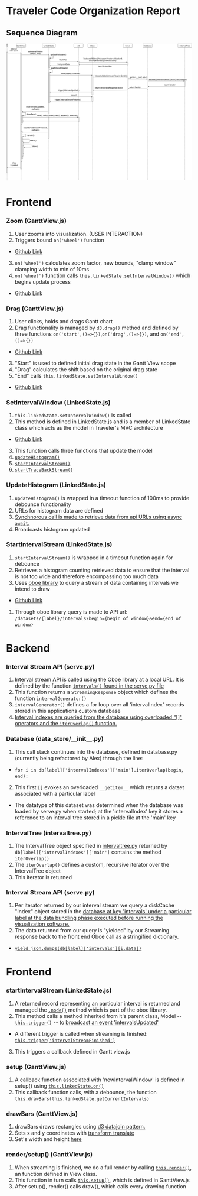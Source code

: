 # Traveler Code Organization Report

## Sequence Diagram
![Interval Query Sequence Diagram](GanttChartIntervalSequenceDiagram.png)

# Frontend

### Zoom (GanttView.js)
1. User zooms into visualization. (USER INTERACTION)
2. Triggers bound `on('wheel')` function
  + [Github Link](https://github.com/hdc-arizona/traveler-integrated/blob/c7ae37938f2be033ddbc1d7e2ed6ba88e2acf109/static/views/GanttView/GanttView.js#L336)
3. `on('wheel')` calculates zoom factor, new bounds, "clamp window" clamping width to min of 10ms
4. `on('wheel')` function calls `this.linkedState.setIntervalWindow()` which begins update process
  + [Github Link](https://github.com/hdc-arizona/traveler-integrated/blob/c7ae37938f2be033ddbc1d7e2ed6ba88e2acf109/static/views/GanttView/GanttView.js#L351)

### Drag (GanttView.js)
1. User clicks, holds and drags Gantt chart
2. Drag functionality is managed by `d3.drag()` method and defined by three functions `on('start',()=>{})`,`on('drag',()=>{})`, and `on('end',()=>{})`
  + [Github Link](https://github.com/hdc-arizona/traveler-integrated/blob/c7ae37938f2be033ddbc1d7e2ed6ba88e2acf109/static/views/GanttView/GanttView.js#L370)
3. "Start" is used to defined initial drag state in the Gantt View scope
4. "Drag" calculates the shift based on the original drag state
5. "End" calls `this.linkedState.setIntervalWindow()`
  + [Github Link](https://github.com/hdc-arizona/traveler-integrated/blob/c7ae37938f2be033ddbc1d7e2ed6ba88e2acf109/static/views/GanttView/GanttView.js#L417)

### SetIntervalWindow (LinkedState.js)
1. `this.linkedState.setIntervalWindow()` is called
2. This method is defined in LinkedState.js and is a member of LinkedState class which acts as the model in Traveler's MVC architecture
  + [Github Link](https://github.com/hdc-arizona/traveler-integrated/blob/c7ae37938f2be033ddbc1d7e2ed6ba88e2acf109/static/models/LinkedState.js#L56)
3. This function calls three functions that update the model
  1. [`updateHistogram()`](https://github.com/hdc-arizona/traveler-integrated/blob/c7ae37938f2be033ddbc1d7e2ed6ba88e2acf109/static/models/LinkedState.js#L335)
  2. [`startIntervalStream()`](https://github.com/hdc-arizona/traveler-integrated/blob/c7ae37938f2be033ddbc1d7e2ed6ba88e2acf109/static/models/LinkedState.js#L219)
  3. [`startTraceBackStream()`](https://github.com/hdc-arizona/traveler-integrated/blob/c7ae37938f2be033ddbc1d7e2ed6ba88e2acf109/static/models/LinkedState.js#L276)

### UpdateHistogram (LinkedState.js)
1. `updateHistogram()` is wrapped in a timeout function of 100ms to provide debounce functionality
2. URLs for histogram data are defined
3. [Synchnorous call is made to retrieve data from api URLs using async `await`.](https://github.com/hdc-arizona/traveler-integrated/blob/c7ae37938f2be033ddbc1d7e2ed6ba88e2acf109/static/models/LinkedState.js#L351)
4. Broadcasts histogram updated

### StartIntervalStream (LinkedState.js)
1. `startIntervalStream()` is wrapped in a timeout function again for debounce
2. Retrieves a histogram counting retrieved data to ensure that the interval is not too wide and therefore encompassing too much data
3. Uses [oboe library](http://oboejs.com/) to query a stream of data containing intervals we intend to draw
  + [Github Link](https://github.com/hdc-arizona/traveler-integrated/blob/c7ae37938f2be033ddbc1d7e2ed6ba88e2acf109/static/models/LinkedState.js#L252)
  1. Through oboe library query is made to API url: `/datasets/{label}/intervals?begin={begin of window}&end={end of window}`

# Backend
### Interval Stream API (serve.py)
1. Interval stream API is called using the Oboe library at a local URL. It is defined by the function [`intervals()` found in the serve.py file](https://github.com/hdc-arizona/traveler-integrated/blob/5397dc50ec4992a32a489bb6d32753b04c19c1cc/serve.py#L236)
2. This function returns a `StreamingResponse` object which defines the function `intervalGenerator()`
3. `intervalGenerator()` defines a for loop over all 'intervalIndex' records stored in this applications custom database
4. [Interval indexes are queried from the database using overloaded "[]" operators and the `iterOverlap()` function.](https://github.com/hdc-arizona/traveler-integrated/blob/5397dc50ec4992a32a489bb6d32753b04c19c1cc/serve.py#L248)

### Database (data_store/\_\_init\_\_.py)
1. This call stack continues into the database, defined in database.py (currently being refactored by Alex) through the line:
  + `for i in db[label]['intervalIndexes']['main'].iterOverlap(begin, end):`
2. This first `[]` evokes an overloaded `__getitem__` which returns a datset associated with a particular label
  + The datatype of this dataset was determined when the database was loaded by serve.py when started; at the 'intervalIndex' key it stores a reference to an interval tree stored in a pickle file at the 'main' key

### IntervalTree (intervaltree.py)
1. The IntervalTree object specified in [intervaltree.py](https://github.com/alex-r-bigelow/intervaltree/blob/e2fd3447294b21977c063a28c77bc35ca7785de6/intervaltree/intervaltree.py#L1143) returned by `db[label]['intervalIndexes']['main']` contains the method `iterOverlap()`
2. The `iterOverlap()` defines a custom, recursive iterator over the IntervalTree object
3. This iterator is returned

### Interval Stream API (serve.py)
1. Per iterator returned by our interval stream we query a diskCache "Index" object stored in the [database at key 'intervals' under a particular label at the data bundling phase executed before running the visualization software.](https://github.com/hdc-arizona/traveler-integrated/blob/5397dc50ec4992a32a489bb6d32753b04c19c1cc/database.py#L391)
2. The data returned from our query is "yielded" by our Streaming response back to the front end Oboe call as a stringified dictionary.
  + [`yield json.dumps(db[label]['intervals'][i.data])`](https://github.com/hdc-arizona/traveler-integrated/blob/5397dc50ec4992a32a489bb6d32753b04c19c1cc/serve.py#L251)

# Frontend

### startIntervalStream (LinkedState.js)
1. A returned record representing an particular interval is returned and managed the [`.node()`](https://github.com/hdc-arizona/traveler-integrated/blob/5397dc50ec4992a32a489bb6d32753b04c19c1cc/static/models/LinkedState.js#L258) method which is part of the oboe library.
2. This method calls a method inherited from it's parent class, Model --  [`this.trigger()`](https://github.com/hdc-arizona/traveler-integrated/blob/5397dc50ec4992a32a489bb6d32753b04c19c1cc/static/node_modules/uki/dist/uki.esm.js#L62) -- to [broadcast an event 'intervalsUpdated'](https://github.com/hdc-arizona/traveler-integrated/blob/5397dc50ec4992a32a489bb6d32753b04c19c1cc/static/models/LinkedState.js#L266)
  + A different trigger is called when streaming is finished: [`this.trigger('intervalStreamFinished')`](https://github.com/hdc-arizona/traveler-integrated/blob/5397dc50ec4992a32a489bb6d32753b04c19c1cc/static/models/LinkedState.js#L273)
3. This triggers a callback defined in Gantt view.js

### setup (GanttView.js)
1. A callback function associated with 'newIntervalWindow' is defined in setup() using [`this.linkedState.on()`](https://github.com/hdc-arizona/traveler-integrated/blob/5397dc50ec4992a32a489bb6d32753b04c19c1cc/static/views/GanttView/GanttView.js#L97)
2. This callback function calls, with a debounce, the function `this.drawBars(this.linkedState.getCurrentIntervals)`

### drawBars (GanttView.js)
1. drawBars draws rectangles using [d3 datajoin pattern.](https://github.com/hdc-arizona/traveler-integrated/blob/5397dc50ec4992a32a489bb6d32753b04c19c1cc/static/views/GanttView/GanttView.js#L206)
2. Sets x and y coordinates with [transform translate](https://github.com/hdc-arizona/traveler-integrated/blob/5397dc50ec4992a32a489bb6d32753b04c19c1cc/static/views/GanttView/GanttView.js#L206)
3. Set's width and height [here](https://github.com/hdc-arizona/traveler-integrated/blob/5397dc50ec4992a32a489bb6d32753b04c19c1cc/static/views/GanttView/GanttView.js#L219)

### render/setup() (GanttView.js)
1. When streaming is finished, we do a full render by calling [`this.render()`](https://github.com/hdc-arizona/traveler-integrated/blob/5397dc50ec4992a32a489bb6d32753b04c19c1cc/static/node_modules/uki/dist/uki.esm.js#L158), an function defined in View class.
2. This function in turn calls [`this.setup()`](https://github.com/hdc-arizona/traveler-integrated/blob/5397dc50ec4992a32a489bb6d32753b04c19c1cc/static/views/GanttView/GanttView.js#L46), which is defined in GanttView.js
3. After setup(), render() calls draw(), which calls every drawing function
